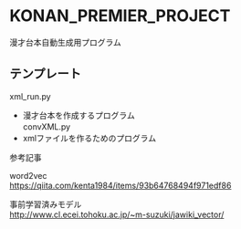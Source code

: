 # KONAN_PREMIER_PROJECT
漫才台本自動生成用プログラム  

## テンプレート
xml_run.py  
- 漫才台本を作成するプログラム  
convXML.py　　
- xmlファイルを作るためのプログラム

参考記事 

word2vec  
https://qiita.com/kenta1984/items/93b64768494f971edf86

事前学習済みモデル  
http://www.cl.ecei.tohoku.ac.jp/~m-suzuki/jawiki_vector/
